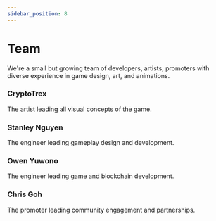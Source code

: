 ```yaml
---
sidebar_position: 8
---
```


# Team

We're a small but growing team of developers, artists, promoters with diverse experience in game design, art, and animations.

### CryptoTrex

The artist leading all visual concepts of the game.

### Stanley Nguyen

The engineer leading gameplay design and development.

### Owen Yuwono

The engineer leading game and blockchain development.

### Chris Goh

The promoter leading community engagement and partnerships.
